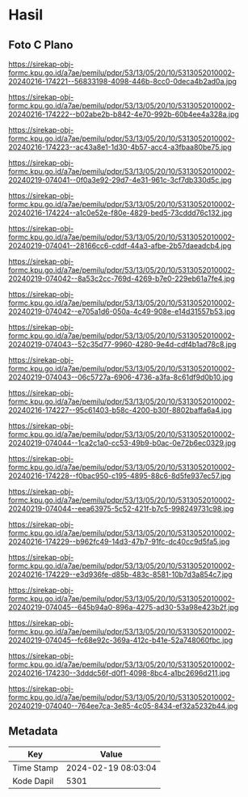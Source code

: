 # Hasil

## Foto C Plano

https://sirekap-obj-formc.kpu.go.id/a7ae/pemilu/pdpr/53/13/05/20/10/5313052010002-20240216-174221--56833198-4098-446b-8cc0-0deca4b2ad0a.jpg

https://sirekap-obj-formc.kpu.go.id/a7ae/pemilu/pdpr/53/13/05/20/10/5313052010002-20240216-174222--b02abe2b-b842-4e70-992b-60b4ee4a328a.jpg

https://sirekap-obj-formc.kpu.go.id/a7ae/pemilu/pdpr/53/13/05/20/10/5313052010002-20240216-174223--ac43a8e1-1d30-4b57-acc4-a3fbaa80be75.jpg

https://sirekap-obj-formc.kpu.go.id/a7ae/pemilu/pdpr/53/13/05/20/10/5313052010002-20240219-074041--0f0a3e92-29d7-4e31-961c-3cf7db330d5c.jpg

https://sirekap-obj-formc.kpu.go.id/a7ae/pemilu/pdpr/53/13/05/20/10/5313052010002-20240216-174224--a1c0e52e-f80e-4829-bed5-73cddd76c132.jpg

https://sirekap-obj-formc.kpu.go.id/a7ae/pemilu/pdpr/53/13/05/20/10/5313052010002-20240219-074041--28166cc6-cddf-44a3-afbe-2b57daeadcb4.jpg

https://sirekap-obj-formc.kpu.go.id/a7ae/pemilu/pdpr/53/13/05/20/10/5313052010002-20240219-074042--8a53c2cc-769d-4269-b7e0-229eb61a7fe4.jpg

https://sirekap-obj-formc.kpu.go.id/a7ae/pemilu/pdpr/53/13/05/20/10/5313052010002-20240219-074042--e705a1d6-050a-4c49-908e-e14d31557b53.jpg

https://sirekap-obj-formc.kpu.go.id/a7ae/pemilu/pdpr/53/13/05/20/10/5313052010002-20240219-074043--52c35d77-9960-4280-9e4d-cdf4b1ad78c8.jpg

https://sirekap-obj-formc.kpu.go.id/a7ae/pemilu/pdpr/53/13/05/20/10/5313052010002-20240219-074043--06c5727a-6906-4736-a3fa-8c61df9d0b10.jpg

https://sirekap-obj-formc.kpu.go.id/a7ae/pemilu/pdpr/53/13/05/20/10/5313052010002-20240216-174227--95c61403-b58c-4200-b30f-8802baffa6a4.jpg

https://sirekap-obj-formc.kpu.go.id/a7ae/pemilu/pdpr/53/13/05/20/10/5313052010002-20240219-074044--1ca2c1a0-cc53-49b9-b0ac-0e72b6ec0329.jpg

https://sirekap-obj-formc.kpu.go.id/a7ae/pemilu/pdpr/53/13/05/20/10/5313052010002-20240216-174228--f0bac950-c195-4895-88c6-8d5fe937ec57.jpg

https://sirekap-obj-formc.kpu.go.id/a7ae/pemilu/pdpr/53/13/05/20/10/5313052010002-20240219-074044--eea63975-5c52-421f-b7c5-998249731c98.jpg

https://sirekap-obj-formc.kpu.go.id/a7ae/pemilu/pdpr/53/13/05/20/10/5313052010002-20240216-174229--b962fc49-14d3-47b7-91fc-dc40cc9d5fa5.jpg

https://sirekap-obj-formc.kpu.go.id/a7ae/pemilu/pdpr/53/13/05/20/10/5313052010002-20240216-174229--e3d936fe-d85b-483c-8581-10b7d3a854c7.jpg

https://sirekap-obj-formc.kpu.go.id/a7ae/pemilu/pdpr/53/13/05/20/10/5313052010002-20240219-074045--645b94a0-896a-4275-ad30-53a98e423b2f.jpg

https://sirekap-obj-formc.kpu.go.id/a7ae/pemilu/pdpr/53/13/05/20/10/5313052010002-20240219-074045--fc68e92c-369a-412c-b41e-52a748060fbc.jpg

https://sirekap-obj-formc.kpu.go.id/a7ae/pemilu/pdpr/53/13/05/20/10/5313052010002-20240216-174230--3dddc56f-d0f1-4098-8bc4-a1bc2696d211.jpg

https://sirekap-obj-formc.kpu.go.id/a7ae/pemilu/pdpr/53/13/05/20/10/5313052010002-20240219-074040--764ee7ca-3e85-4c05-8434-ef32a5232b44.jpg


## Metadata

| Key        | Value               |
| ---------- | ------------------- |
| Time Stamp | 2024-02-19 08:03:04 |
| Kode Dapil | 5301                |



